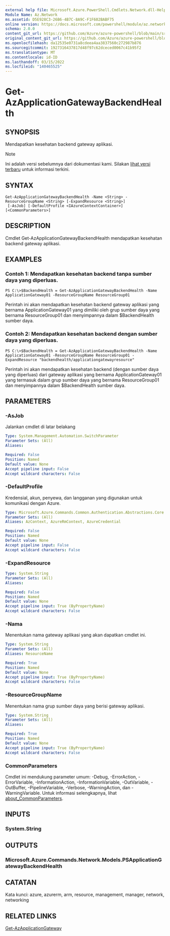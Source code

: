 ```yaml
---
external help file: Microsoft.Azure.PowerShell.Cmdlets.Network.dll-Help.xml
Module Name: Az.Network
ms.assetid: D5E928C3-26B6-4B7C-8A9C-F1F602BABF75
online version: https://docs.microsoft.com/powershell/module/az.network/get-azapplicationgatewaybackendhealth
schema: 2.0.0
content_git_url: https://github.com/Azure/azure-powershell/blob/main/src/Network/Network/help/Get-AzApplicationGatewayBackendHealth.md
original_content_git_url: https://github.com/Azure/azure-powershell/blob/main/src/Network/Network/help/Get-AzApplicationGatewayBackendHealth.md
ms.openlocfilehash: da12535e0731a8cdeea4aa3837560c272987b876
ms.sourcegitcommit: 1927316437817d48f97c62dceced0067c41b95f2
ms.translationtype: MT
ms.contentlocale: id-ID
ms.lasthandoff: 03/15/2022
ms.locfileid: "140465525"
---
```

# Get-AzApplicationGatewayBackendHealth

## SYNOPSIS
Mendapatkan kesehatan backend gateway aplikasi.

> [!NOTE]
>Ini adalah versi sebelumnya dari dokumentasi kami. Silakan [lihat versi terbaru](/powershell/module/az.network/get-azapplicationgatewaybackendhealth) untuk informasi terkini.

## SYNTAX

```
Get-AzApplicationGatewayBackendHealth -Name <String> -ResourceGroupName <String> [-ExpandResource <String>]
 [-AsJob] [-DefaultProfile <IAzureContextContainer>] [<CommonParameters>]
```

## DESCRIPTION
Cmdlet Get-AzApplicationGatewayBackendHealth mendapatkan kesehatan backend gateway aplikasi.

## EXAMPLES

### Contoh 1: Mendapatkan kesehatan backend tanpa sumber daya yang diperluas.
```
PS C:\>$BackendHealth = Get-AzApplicationGatewayBackendHealth -Name ApplicationGateway01 -ResourceGroupName ResourceGroup01
```

Perintah ini akan mendapatkan kesehatan backend gateway aplikasi yang bernama ApplicationGateway01 yang dimiliki oleh grup sumber daya yang bernama ResourceGroup01 dan menyimpannya dalam $BackendHealth sumber daya.

### Contoh 2: Mendapatkan kesehatan backend dengan sumber daya yang diperluas.
```
PS C:\>$BackendHealth = Get-AzApplicationGatewayBackendHealth -Name ApplicationGateway01 -ResourceGroupName ResourceGroup01 -ExpandResource "backendhealth/applicationgatewayresource"
```

Perintah ini akan mendapatkan kesehatan backend (dengan sumber daya yang diperluas) dari gateway aplikasi yang bernama ApplicationGateway01 yang termasuk dalam grup sumber daya yang bernama ResourceGroup01 dan menyimpannya dalam $BackendHealth sumber daya.

## PARAMETERS

### -AsJob
Jalankan cmdlet di latar belakang

```yaml
Type: System.Management.Automation.SwitchParameter
Parameter Sets: (All)
Aliases:

Required: False
Position: Named
Default value: None
Accept pipeline input: False
Accept wildcard characters: False
```

### -DefaultProfile
Kredensial, akun, penyewa, dan langganan yang digunakan untuk komunikasi dengan Azure.

```yaml
Type: Microsoft.Azure.Commands.Common.Authentication.Abstractions.Core.IAzureContextContainer
Parameter Sets: (All)
Aliases: AzContext, AzureRmContext, AzureCredential

Required: False
Position: Named
Default value: None
Accept pipeline input: False
Accept wildcard characters: False
```

### -ExpandResource
```yaml
Type: System.String
Parameter Sets: (All)
Aliases:

Required: False
Position: Named
Default value: None
Accept pipeline input: True (ByPropertyName)
Accept wildcard characters: False
```

### -Nama
Menentukan nama gateway aplikasi yang akan dapatkan cmdlet ini.

```yaml
Type: System.String
Parameter Sets: (All)
Aliases: ResourceName

Required: True
Position: Named
Default value: None
Accept pipeline input: True (ByPropertyName)
Accept wildcard characters: False
```

### -ResourceGroupName
Menentukan nama grup sumber daya yang berisi gateway aplikasi.

```yaml
Type: System.String
Parameter Sets: (All)
Aliases:

Required: True
Position: Named
Default value: None
Accept pipeline input: True (ByPropertyName)
Accept wildcard characters: False
```

### CommonParameters
Cmdlet ini mendukung parameter umum: -Debug, -ErrorAction, -ErrorVariable, -InformationAction, -InformationVariable, -OutVariable, -OutBuffer, -PipelineVariable, -Verbose, -WarningAction, dan -WarningVariable. Untuk informasi selengkapnya, lihat [about_CommonParameters](http://go.microsoft.com/fwlink/?LinkID=113216).

## INPUTS

### System.String

## OUTPUTS

### Microsoft.Azure.Commands.Network.Models.PSApplicationGatewayBackendHealth

## CATATAN
Kata kunci: azure, azurerm, arm, resource, management, manager, network, networking

## RELATED LINKS

[Get-AzApplicationGateway](./Get-AzApplicationGateway.md)

